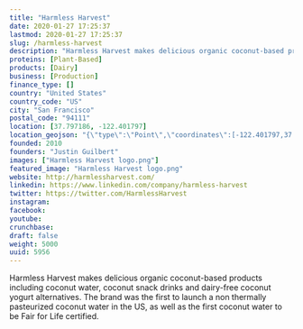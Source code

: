 ```yaml
---
title: "Harmless Harvest"
date: 2020-01-27 17:25:37
lastmod: 2020-01-27 17:25:37
slug: /harmless-harvest
description: "Harmless Harvest makes delicious organic coconut-based products including coconut water, coconut snack drinks and dairy-free coconut yogurt alternatives. The brand was the first to launch a non thermally pasteurized coconut water in the US, as well as the first coconut water to be Fair for Life certified."
proteins: [Plant-Based]
products: [Dairy]
business: [Production]
finance_type: []
country: "United States"
country_code: "US"
city: "San Francisco"
postal_code: "94111"
location: [37.797186, -122.401797]
location_geojson: "{\"type\":\"Point\",\"coordinates\":[-122.401797,37.797186]}"
founded: 2010
founders: "Justin Guilbert"
images: ["Harmless Harvest logo.png"]
featured_image: "Harmless Harvest logo.png"
website: http://harmlessharvest.com/
linkedin: https://www.linkedin.com/company/harmless-harvest
twitter: https://twitter.com/HarmlessHarvest
instagram: 
facebook: 
youtube: 
crunchbase: 
draft: false
weight: 5000
uuid: 5956
---
```

Harmless Harvest makes delicious organic coconut-based products including coconut water, coconut snack drinks and dairy-free coconut yogurt alternatives. The brand was the first to launch a non thermally pasteurized coconut water in the US, as well as the first coconut water to be Fair for Life certified.
